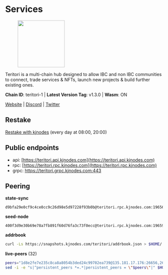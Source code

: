 # Services

<figure><img src="https://raw.githubusercontent.com/kj89/testnet_manuals/main/pingpub/logos/teritori.png" width="150" alt=""><figcaption></figcaption></figure>

Teritori is a multi-chain hub designed to allow IBC and non IBC communities  to connect, trade services & NFTs, launch new projects & build further existing ones.

**Chain ID**: teritori-1 | **Latest Version Tag**: v1.3.0 | **Wasm**: ON

[Website](https://teritori.com) | [Discord](https://discord.gg/teritori) | [Twitter](https://twitter.com/TeritoriNetwork)

## Restake

[Restake with kjnodes](https://restake.app/teritori/torivaloper184ln03hkpt75uhrrr26f66kvcqvf4yn4nc2xjm) (every day at 08:00, 20:00)
## Public endpoints

* api: [https://teritori.api.kjnodes.com](https://teritori.api.kjnodes.com)
* rpc: [https://teritori.rpc.kjnodes.com](https://teritori.rpc.kjnodes.com)
* grpc: https://teritori.grpc.kjnodes.com:443

## Peering

**state-sync**

```text
d9bfa29e0cf9c4ce0cc9c26d98e5d97228f93b0b@teritori.rpc.kjnodes.com:19656
```

**seed-node**

```text
400f3d9e30b69e78a7fb891f60d76fa3c73f0ecc@teritori.rpc.kjnodes.com:19659
```

**addrbook**
```bash
curl -Ls https://snapshots.kjnodes.com/teritori/addrbook.json > $HOME/.teritorid/config/addrbook.json
```

**live-peers** (32)
```bash
peers="1d8e2fe7e235c8ca8a8054b3ded24c99702ea739@135.181.17.176:26656,26175f13ada3d61c93bca342819fd5dc797bced0@65.109.58.226:28656,009e25e99e3f8fde86d283d4b8b0ce2f777cde53@138.201.8.248:53656,88a407d4749e1ccbb630f98ca44f304744d97864@38.242.141.168:26656,d9bfa29e0cf9c4ce0cc9c26d98e5d97228f93b0b@65.109.88.38:19656,60d992aae7c708c097d41829bb3968bce16379e2@51.81.107.95:10756,2bb0801eb49b4ca346f4ee7755003b1663476dbd@95.216.220.113:26656,920f32f409bbb18b641cdc9513545e2e016c2c62@142.132.203.60:26656,856c165de82fbd0489df9ec6ffaa0958c620e073@198.244.179.127:26656,5a98d637a16b16bf425a4a785c9d11a7d1e5b8a0@65.21.131.215:26736,4b04b3d164dc6dd5bb555a7a106a8d314f30516f@65.21.136.170:53656,0b27217386756577e1eadf00c4169dc8f041e522@51.210.7.219:26656,46b7ae20e3cc4264076a91c3601f3894a021a80d@65.108.6.45:36656,a25a3a218a699e71e2a64edaa45f457dfd8507ba@65.21.148.206:26656,106490318e51355bc6d72e7941a0080f8b8256b9@185.16.39.14:26656,6085c32b26fb1baa4b16b426f5d56f2fff81cfc7@135.181.165.246:26656,3950af34da35ce3ff8c50ff3c47a43f5dfc93947@195.3.220.154:19656,8ac41af54dfd91c41de71cde222a55670f2f405d@141.95.65.73:15956,d856120f262134ebf13e1d2632d778b69e704208@65.108.4.188:15956,14fa46dbadd79647ebf3e5bc82326d2debc5fd52@51.159.176.185:26656,3bd3a20d7c8a26a20927289a7a6bffecf71de53e@51.81.155.97:10856,370bf5f5b9ce655403d05753c355798288c1f120@89.245.24.78:23356,44b2bf9d970aece0531d3d939c5c546a7ac9201a@34.219.76.190:26656,787a6b318ebc4167fefb1d5ef9f88af6cb5a8b29@173.212.222.167:35656,51eaf493facf36754411baa4f7b89355bd9cb3e7@195.201.63.87:42666,3594b73f909a9c4b87cfe6a361ef8b2b51124dd5@65.109.69.59:15956,ec4126b26336cd61b335345df4ff2a3fbb79338a@65.109.92.240:20026,94b63fddfc78230f51aeb7ac34b9fb86bd042a77@212.23.222.126:30552,942c99cb9ff717552f884639dda9f52ab66f9726@65.108.134.12:26656,526d8c7c44f59be9a39d7463c576b68c0db23174@65.108.234.23:15956,48980875839186e08e12ebf0d9a2803b45206833@65.109.92.241:38026,4740ad44e58f4f4a0e2b9c4353500009eb73a05a@176.191.97.120:26656"
sed -i -e "s|^persistent_peers *=.*|persistent_peers = \"$peers\"|" $HOME/.teritorid/config/config.toml
```
